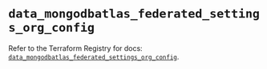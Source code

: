 # `data_mongodbatlas_federated_settings_org_config`

Refer to the Terraform Registry for docs: [`data_mongodbatlas_federated_settings_org_config`](https://registry.terraform.io/providers/mongodb/mongodbatlas/1.21.2/docs/data-sources/federated_settings_org_config).
